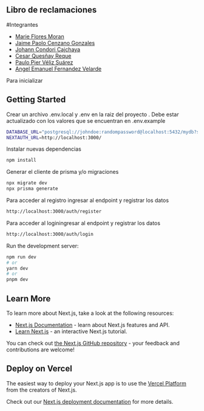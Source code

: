 ## Libro de reclamaciones


#Integrantes

- [Marie Flores Moran](https://github.com/mariesfloresmoran)
- [Jaime Paolo Cenzano Gonzales](https://github.com/JPCenz)
- [Johann Condori Cajchaya](https://github.com/joe7hann)
- [Cesar Quesñay Reque](https://github.com/joe7hann)
- [Paulo Pier Véliz Suárez](https://github.com/PauloVeliz)
- [Angel Emanuel Fernandez Velarde](https://github.com/Jokemura)


Para inicializar 
## Getting Started

Crear un archivo .env.local   y .env en la raiz del proyecto . Debe estar actualizado con los valores que se encuentran en .env.example

```bash
DATABASE_URL="postgresql://johndoe:randompassword@localhost:5432/mydb?schema=public"
NEXTAUTH_URL=http://localhost:3000/
```

Instalar nuevas dependencias
```bash
npm install
```

Generar el cliente de prisma y/o migraciones
```bash
npx migrate dev
npx prisma generate 
```

Para acceder al registro ingresar al endpoint y registrar los datos
```bash
http://localhost:3000/auth/register
```

Para acceder al loginingresar al endpoint y registrar los datos
```bash
http://localhost:3000/auth/login
```
Run the development server:

```bash
npm run dev
# or
yarn dev
# or
pnpm dev
```



## Learn More

To learn more about Next.js, take a look at the following resources:

- [Next.js Documentation](https://nextjs.org/docs) - learn about Next.js features and API.
- [Learn Next.js](https://nextjs.org/learn) - an interactive Next.js tutorial.

You can check out [the Next.js GitHub repository](https://github.com/vercel/next.js/) - your feedback and contributions are welcome!

## Deploy on Vercel

The easiest way to deploy your Next.js app is to use the [Vercel Platform](https://vercel.com/new?utm_medium=default-template&filter=next.js&utm_source=create-next-app&utm_campaign=create-next-app-readme) from the creators of Next.js.

Check out our [Next.js deployment documentation](https://nextjs.org/docs/deployment) for more details.
